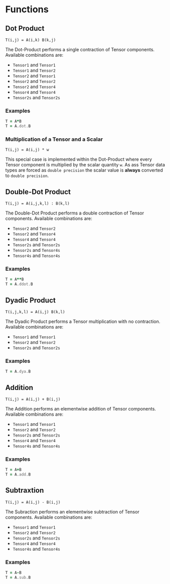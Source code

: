 Functions
===

## Dot Product
```
T(i,j) = A(i,k) B(k,j)
```
The Dot-Product performs a single contraction of Tensor components. Available combinations are:
- `Tensor1` and `Tensor1`
- `Tensor1` and `Tensor2`
- `Tensor2` and `Tensor1`
- `Tensor2` and `Tensor2`
- `Tensor2` and `Tensor4`
- `Tensor4` and `Tensor4`
- `Tensor2s` and `Tensor2s`

### Examples
```fortran
T = A*B
T = A.dot.B
```

### Multiplication of a Tensor and a Scalar
```
T(i,j) = A(i,j) * w
```
This special case is implemented within the Dot-Product where every Tensor component is multiplied by the scalar quantity `w`.
As ass Tensor data types are forced as `double precision` the scalar value is **always** converted to `double precision`.

## Double-Dot Product
```
T(i,j) = A(i,j,k,l) : B(k,l)
```
The Double-Dot Product performs a double contraction of Tensor components. Available combinations are:
- `Tensor2` and `Tensor2`
- `Tensor2` and `Tensor4`
- `Tensor4` and `Tensor4`
- `Tensor2s` and `Tensor2s`
- `Tensor2s` and `Tensor4s`
- `Tensor4s` and `Tensor4s`

### Examples
```fortran
T = A**B
T = A.ddot.B
```

## Dyadic Product
```
T(i,j,k,l) = A(i,j) B(k,l)
```
The Dyadic Product performs a Tensor multiplication with no contraction. Available combinations are:
- `Tensor1` and `Tensor1`
- `Tensor2` and `Tensor2`
- `Tensor2s` and `Tensor2s`

### Examples
```fortran
T = A.dya.B
```

## Addition
```
T(i,j) = A(i,j) + B(i,j)
```
The Addition performs an elementwise addition of Tensor components. Available combinations are:
- `Tensor1` and `Tensor1`
- `Tensor2` and `Tensor2`
- `Tensor2s` and `Tensor2s`
- `Tensor4` and `Tensor4`
- `Tensor4s` and `Tensor4s`

### Examples
```fortran
T = A+B
T = A.add.B
```

## Subtraxtion
```
T(i,j) = A(i,j) - B(i,j)
```
The Subraction performs an elementwise subtraction of Tensor components. Available combinations are:
- `Tensor1` and `Tensor1`
- `Tensor2` and `Tensor2`
- `Tensor2s` and `Tensor2s`
- `Tensor4` and `Tensor4`
- `Tensor4s` and `Tensor4s`

### Examples
```fortran
T = A-B
T = A.sub.B
```

